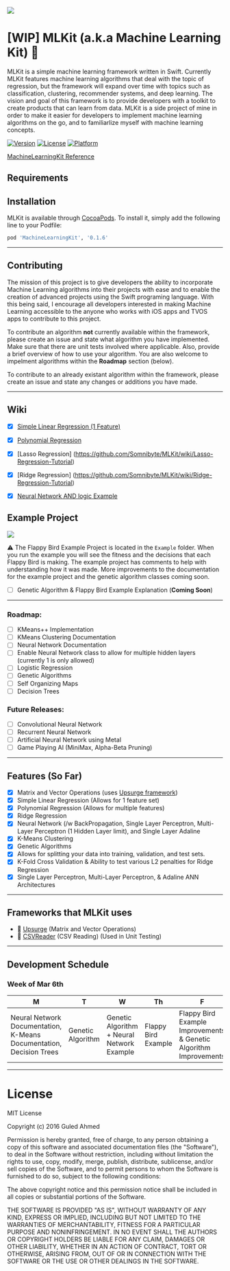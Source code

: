 ![](https://github.com/Somnibyte/MLKit/blob/master/MLKitSmallerLogo.png)

# [WIP] MLKit (a.k.a Machine Learning Kit) 🤖
MLKit is a simple machine learning framework written in Swift. Currently MLKit features machine learning algorithms that deal with the topic of regression, but the framework will expand over time with topics such as classification, clustering, recommender systems, and deep learning. The vision and goal of this framework is to provide developers with a toolkit to create products that can learn from data. MLKit is a side project of mine in order to make it easier for developers to implement machine learning algorithms on the go, and to familiarlize myself with machine learning concepts.

[![Version](https://img.shields.io/cocoapods/v/MLKit.svg?style=flat)](https://cocoapods.org/pods/MachineLearningKit)
[![License](https://img.shields.io/cocoapods/l/MLKit.svg?style=flat)](https://cocoapods.org/pods/MachineLearningKit)
[![Platform](https://img.shields.io/cocoapods/p/MLKit.svg?style=flat)](https://cocoapods.org/pods/MachineLearningKit)

[MachineLearningKit Reference](http://cocoadocs.org/docsets/MachineLearningKit/0.1.5/)

## Requirements

## Installation

MLKit is available through [CocoaPods](http://cocoapods.org). To install
it, simply add the following line to your Podfile:

```ruby
pod 'MachineLearningKit', '0.1.6'
```


----------------------------------------------

## Contributing 
The mission of this project is to give developers the ability to incorporate Machine Learning algorithms into their projects with ease and to enable the creation of advanced projects using the Swift programing language. With this being said, I encourage all developers interested in making Machine Learning accessible to the anyone who works with iOS apps and TVOS apps to contribute to this project. 

To contribute an algorithm **not** currently available within the framework, please create an issue and state what algorithm you have implemented. Make sure that there are unit tests involved where applicable. Also, provide a brief overview of how to use your algorithm. You are also welcome to impelment algorithms within the **Roadmap** section (below). 

To contribute to an already existant algorithm within the framework, please create an issue and state any changes or additions you have made.

----------------------------------------------

## Wiki 

- [x] [Simple Linear Regression (1 Feature)](https://github.com/Somnibyte/MLKit/wiki/Simple-Linear-Regression-Tutorial)
- [x] [Polynomial Regression](https://github.com/Somnibyte/MLKit/wiki/Polynomial-Regression-Tutorial)
- [x] [Lasso Regression] (https://github.com/Somnibyte/MLKit/wiki/Lasso-Regression-Tutorial)
- [x] [Ridge Regression] (https://github.com/Somnibyte/MLKit/wiki/Ridge-Regression-Tutorial)
- [x] [Neural Network AND logic Example](https://github.com/Somnibyte/MLKit/wiki/Neural-Network-AND-logic-Example)


## Example Project 
![](https://github.com/Somnibyte/MLKit/blob/master/flappybirdai.gif)

⚠️️  The Flappy Bird Example Project is located in the `Example` folder. When you run the example you will see the fitness and the decisions that each Flappy Bird is making. The example project has comments to help with understanding how it was made. More improvements to the documentation for the example project and the genetic algorithm classes coming soon. 

- [ ] Genetic Algorithm & Flappy Bird Example Explanation (**Coming Soon**) 



----------------------------------------------

### Roadmap:

- [ ] KMeans++ Implementation 
- [ ] KMeans Clustering Documentation
- [ ] Neural Network Documentation 
- [ ] Enable Neural Network class to allow for multiple hidden layers (currently 1 is only allowed)
- [ ] Logistic Regression
- [ ] Genetic Algorithms
- [ ] Self Organizing Maps
- [ ] Decision Trees 

### Future Releases:
- [ ] Convolutional Neural Network 
- [ ] Recurrent Neural Network 
- [ ] Artificial Neural Network using Metal
- [ ] Game Playing AI (MiniMax, Alpha-Beta Pruning)

----------------------------------------------
## Features (So Far)

- [x] Matrix and Vector Operations (uses [Upsurge framework](https://github.com/aleph7/Upsurge))
- [x] Simple Linear Regression (Allows for 1 feature set)
- [x] Polynomial Regression (Allows for multiple features)
- [x] Ridge Regression
- [x] Neural Network (/w BackPropagation, Single Layer Perceptron, Multi-Layer Perceptron (1 Hidden Layer limit), and Single Layer Adaline
- [x] K-Means Clustering 
- [x] Genetic Algorithms 
- [x] Allows for splitting your data into training, validation, and test sets.
- [x] K-Fold Cross Validation & Ability to test various L2 penalties for Ridge Regression
- [x] Single Layer Perceptron, Multi-Layer Perceptron, & Adaline ANN Architectures 

----------------------------------------------

## Frameworks that MLKit uses

- 🙌 [Upsurge](https://github.com/aleph7/Upsurge) (Matrix and Vector Operations)
- 🙌 [CSVReader](https://github.com/peterentwistle/SwiftCSVReader) (CSV Reading) (Used in Unit Testing)

----------------------------------------------

## Development Schedule

### Week of Mar 6th
|M|T|W|Th|F|
|---|---|---|---|---|
|Neural Network Documentation, K-Means Documentation, Decision Trees|Genetic Algorithm|Genetic Algorithm + Neural Network Example|Flappy Bird Example|Flappy Bird Example Improvements & Genetic Algorithm Improvements 

----------------------------------------------

# License
MIT License

Copyright (c) 2016 Guled Ahmed

Permission is hereby granted, free of charge, to any person obtaining a copy
of this software and associated documentation files (the "Software"), to deal
in the Software without restriction, including without limitation the rights
to use, copy, modify, merge, publish, distribute, sublicense, and/or sell
copies of the Software, and to permit persons to whom the Software is
furnished to do so, subject to the following conditions:

The above copyright notice and this permission notice shall be included in all
copies or substantial portions of the Software.

THE SOFTWARE IS PROVIDED "AS IS", WITHOUT WARRANTY OF ANY KIND, EXPRESS OR
IMPLIED, INCLUDING BUT NOT LIMITED TO THE WARRANTIES OF MERCHANTABILITY,
FITNESS FOR A PARTICULAR PURPOSE AND NONINFRINGEMENT. IN NO EVENT SHALL THE
AUTHORS OR COPYRIGHT HOLDERS BE LIABLE FOR ANY CLAIM, DAMAGES OR OTHER
LIABILITY, WHETHER IN AN ACTION OF CONTRACT, TORT OR OTHERWISE, ARISING FROM,
OUT OF OR IN CONNECTION WITH THE SOFTWARE OR THE USE OR OTHER DEALINGS IN THE
SOFTWARE.
